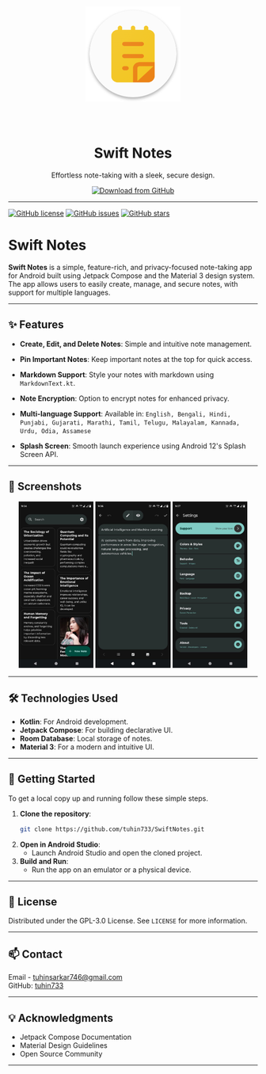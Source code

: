 <div align="center">
<img width="192" height="192" src="app/src/main/res/mipmap-xxxhdpi/ic_launcher_round.png" align="center" alt="">
    
<br></br>

# Swift Notes
Effortless note-taking with a sleek, secure design.

[![Download from GitHub](https://img.shields.io/badge/Download%20from-GitHub-blue?logo=github)](https://github.com/tuhin733/SwiftNotes/releases/latest)

---
</div>

[![GitHub license](https://img.shields.io/github/license/tuhin733/SwiftNotes)](https://github.com/tuhin733/SwiftNotes/blob/main/LICENSE) 
[![GitHub issues](https://img.shields.io/github/issues/tuhin733/SwiftNotes)](https://github.com/tuhin733/SwiftNotes/issues) 
[![GitHub stars](https://img.shields.io/github/stars/tuhin733/SwiftNotes)](https://github.com/tuhin733/SwiftNotes/stargazers)

# Swift Notes

**Swift Notes** is a simple, feature-rich, and privacy-focused note-taking app for Android built using Jetpack Compose and the Material 3 design system. The app allows users to easily create, manage, and secure notes, with support for multiple languages.

---

## ✨ Features

- **Create, Edit, and Delete Notes**: Simple and intuitive note management.
- **Pin Important Notes**: Keep important notes at the top for quick access.
- **Markdown Support**: Style your notes with markdown using `MarkdownText.kt`.
- **Note Encryption**: Option to encrypt notes for enhanced privacy.
- **Multi-language Support**: Available in:  `English, Bengali, Hindi, Punjabi, Gujarati, Marathi, Tamil, Telugu, Malayalam, Kannada, Urdu, Odia, Assamese`

  
- **Splash Screen**: Smooth launch experience using Android 12's Splash Screen API.

---

## 📸 Screenshots

<div align="left">
<div align="center">
    <img src="metadata/en-US/images/phoneScreenshots/1_home-screen.jpg" width="30%"  alt=""/>
    <img src="metadata/en-US/images/phoneScreenshots/2_edit-screen.jpg" width="30%"  alt=""/>
    <img src="metadata/en-US/images/phoneScreenshots/3_settings-screen.jpg" width="30%"  alt=""/>
</div>
</div>

---

## 🛠️ Technologies Used

- **Kotlin**: For Android development.
- **Jetpack Compose**: For building declarative UI.
- **Room Database**: Local storage of notes.
- **Material 3**: For a modern and intuitive UI.

---

## 📖 Getting Started

To get a local copy up and running follow these simple steps.

1. **Clone the repository**:
    ```bash
    git clone https://github.com/tuhin733/SwiftNotes.git
    ```
2. **Open in Android Studio**:
    - Launch Android Studio and open the cloned project.
3. **Build and Run**:
    - Run the app on an emulator or a physical device.

---


## 📝 License

Distributed under the GPL-3.0 License. See `LICENSE` for more information.

---

## 📫 Contact

Email - [tuhinsarkar746@gmail.com](mailto:your-email@example.com)  
GitHub: [tuhin733](https://github.com/tuhin733)

---

## 💡 Acknowledgments

- Jetpack Compose Documentation
- Material Design Guidelines
- Open Source Community

---

